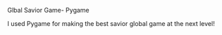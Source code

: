 Glbal Savior Game- Pygame

I used Pygame for making the best savior global game at the next level! 
